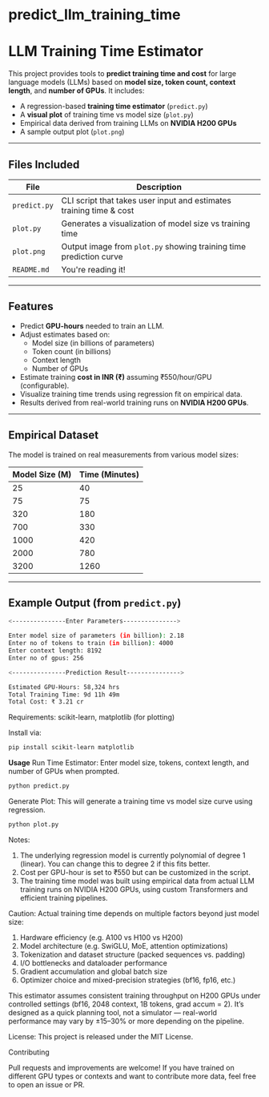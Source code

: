 # predict_llm_training_time

# LLM Training Time Estimator

This project provides tools to **predict training time and cost** for large language models (LLMs) based on **model size, token count, context length**, and **number of GPUs**. It includes:

- A regression-based **training time estimator** (`predict.py`)
- A **visual plot** of training time vs model size (`plot.py`)
- Empirical data derived from training LLMs on **NVIDIA H200 GPUs**
- A sample output plot (`plot.png`)

---

## Files Included

| File        | Description |
|-------------|-------------|
| `predict.py` | CLI script that takes user input and estimates training time & cost |
| `plot.py`    | Generates a visualization of model size vs training time |
| `plot.png`   | Output image from `plot.py` showing training time prediction curve |
| `README.md`  | You're reading it! |

---

## Features

- Predict **GPU-hours** needed to train an LLM.
- Adjust estimates based on:
  - Model size (in billions of parameters)
  - Token count (in billions)
  - Context length
  - Number of GPUs
- Estimate training **cost in INR (₹)** assuming ₹550/hour/GPU (configurable).
- Visualize training time trends using regression fit on empirical data.
- Results derived from real-world training runs on **NVIDIA H200 GPUs**.

---

## Empirical Dataset

The model is trained on real measurements from various model sizes:

| Model Size (M) | Time (Minutes) |
|----------------|----------------|
| 25             | 40             |
| 75             | 75             |
| 320            | 180            |
| 700            | 330            |
| 1000           | 420            |
| 2000           | 780            |
| 3200           | 1260           |

---

## Example Output (from `predict.py`)

```bash
<---------------Enter Parameters--------------->

Enter model size of parameters (in billion): 2.18
Enter no of tokens to train (in billion): 4000
Enter context length: 8192
Enter no of gpus: 256

<---------------Prediction Result--------------->

Estimated GPU-Hours: 58,324 hrs
Total Training Time: 9d 11h 49m
Total Cost: ₹ 3.21 cr
```

Requirements: scikit-learn, matplotlib (for plotting)

Install via:

```bash
pip install scikit-learn matplotlib
```

**Usage**
Run Time Estimator: Enter model size, tokens, context length, and number of GPUs when prompted.
```bash
python predict.py
```

Generate Plot: This will generate a training time vs model size curve using regression.
```bash
python plot.py
```

Notes: 
1. The underlying regression model is currently polynomial of degree 1 (linear). You can change this to degree 2 if this fits better.
2. Cost per GPU-hour is set to ₹550 but can be customized in the script.
3. The training time model was built using empirical data from actual LLM training runs on NVIDIA H200 GPUs, using custom Transformers and efficient training pipelines.

Caution: Actual training time depends on multiple factors beyond just model size:
1. Hardware efficiency (e.g. A100 vs H100 vs H200)
2. Model architecture (e.g. SwiGLU, MoE, attention optimizations)
3. Tokenization and dataset structure (packed sequences vs. padding)
4. I/O bottlenecks and dataloader performance
5. Gradient accumulation and global batch size
6. Optimizer choice and mixed-precision strategies (bf16, fp16, etc.)

This estimator assumes consistent training throughput on H200 GPUs under controlled settings (bf16, 2048 context, 1B tokens, grad accum = 2). It’s designed as a quick planning tool, not a simulator — real-world performance may vary by ±15–30% or more depending on the pipeline.

License: This project is released under the MIT License.

Contributing

Pull requests and improvements are welcome! If you have trained on different GPU types or contexts and want to contribute more data, feel free to open an issue or PR.

